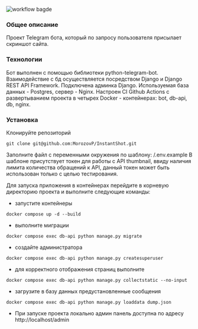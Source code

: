 ![workflow bagde](https://github.com/MorozovP/InstantShot/actions/workflows/main.yml/badge.svg)

### Общее описание

Проект Telegram бота, который по запросу пользователя присылает скриншот сайта.

### Технологии

Бот выполнен с помощью библиотеки python-telegram-bot. Взаимодействие с бд 
осуществляется посредством Django и Django REST API Framework. Подключена 
админка Django. Используемая база данных - Postgres, сервер - Nginx. Настроен
CI Github Actions с развертыванием проекта в четырех Docker - контейнерах: bot,
db-api, db, nginx.

### Установка
Клонируйте репозиторий
```
git clone git@github.com:MorozovP/InstantShot.git
```
Заполните файл с переменными окружения по шаблону: /.env.example
В шаблоне присутствует токен для работы с API thumbnail, ввиду наличия лимита
количества обращений к API, данный токен может быть использован только с целью 
тестирования.

Для запуска приложения в контейнерах перейдите в корневую директорию
проекта и выполните следующие команды:

- запустите контейнеры
```
docker compose up -d --build
```
- выполните миграции

```
docker compose exec db-api python manage.py migrate
```
- создайте администратора

```
docker compose exec db-api python manage.py createsuperuser
```
- для корректного отображения страниц выполните

```
docker compose exec db-api python manage.py collectstatic --no-input
```
- загрузите в базу данных предустановленные сообщения

```
docker compose exec db-api python manage.py loaddata dump.json
```

- При запуске проекта локально админ панель доступна по адресу http://localhost/admin